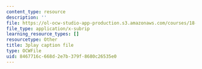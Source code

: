 ```yaml
---
content_type: resource
description: ''
file: https://ol-ocw-studio-app-production.s3.amazonaws.com/courses/18-01sc-single-variable-calculus-fall-2010/8467716c668d2e7b379f8680c26535e0_XRkgBWbWvg4.srt
file_type: application/x-subrip
learning_resource_types: []
resourcetype: Other
title: 3play caption file
type: OCWFile
uid: 8467716c-668d-2e7b-379f-8680c26535e0
---
```

